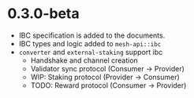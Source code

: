 # 0.3.0-beta

- IBC specification is added to the documents.
- IBC types and logic added to `mesh-api::ibc`
- `converter` and `external-staking` support ibc
  - Handshake and channel creation
  - Validator sync protocol (Consumer -> Provider)
  - WIP: Staking protocol (Provider -> Consumer)
  - TODO: Reward protocol (Consumer -> Provider)
